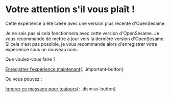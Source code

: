 # Votre attention s'il vous plaît !

Cette expérience a été créée avec une version plus récente d'OpenSesame.

Je ne sais pas si cela fonctionnera avec cette version d'OpenSesame. Je vous recommande de mettre à jour vers la dernière version d'OpenSesame. Si cela n'est pas possible, je vous recommande alors d'enregistrer votre expérience sous un nouveau nom.

Que voulez-vous faire ?

[Enregistrer l'expérience maintenant](opensesame://action.save){: .important-button} <br />

Ou vous pouvez :

[Ignorer ce message pour toujours](opensesame://event.os4n_dismiss_old_experiment){: .dismiss-button}
